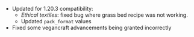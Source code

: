
- Updated for 1.20.3 compatibility:
  - _Ethical textiles_: fixed bug where grass bed recipe was not working.
  - Updated ``pack_format`` values
- Fixed some vegancraft advancements being granted incorrectly 